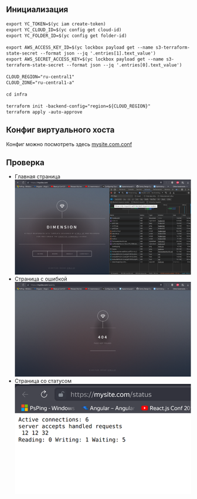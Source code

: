 ## Инициализация

```shell
export YC_TOKEN=$(yc iam create-token)
export YC_CLOUD_ID=$(yc config get cloud-id)
export YC_FOLDER_ID=$(yc config get folder-id)

export AWS_ACCESS_KEY_ID=$(yc lockbox payload get --name s3-terraform-state-secret --format json --jq '.entries[1].text_value')
export AWS_SECRET_ACCESS_KEY=$(yc lockbox payload get --name s3-terraform-state-secret --format json --jq '.entries[0].text_value')

CLOUD_REGION="ru-central1"
CLOUD_ZONE="ru-central1-a"

cd infra

terraform init -backend-config="region=${CLOUD_REGION}"
terraform apply -auto-approve
```

## Конфиг виртуального хоста

Конфиг можно посмотреть здесь [mysite.com.conf](mysite.com.conf)

## Проверка

* Главная страница ![main.png](test/main.png)
* Страница с ошибкой ![error.png](test/error.png)
* Страница со статусом ![status.png](test/status.png)